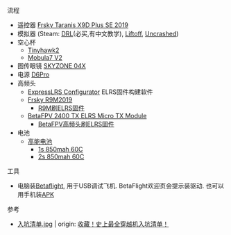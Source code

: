 流程
* 遥控器 [Frsky Taranis X9D Plus SE 2019](./Frsky_X9d_Plus_Se.md)
* 模拟器 (Steam: [DRL](https://store.steampowered.com/app/641780/The_Drone_Racing_League_Simulator)(必买,有中文教学), [Liftoff](https://store.steampowered.com/bundle/24029/Liftoff_Ultimate_Collection), [Uncrashed](https://store.steampowered.com/app/1682970/Uncrashed__FPV_Drone_Simulator/))
* 空心杯
  * [Tinyhawk2](./Tinyhawk2.md)
  * [Mobula7 V2](./Mobula7%20V2.md)
* 图传眼镜 [SKYZONE 04X](./SKYZONE_04X.md)
* 电源 [D6Pro](./assets/D6%20Pro%20%E8%AF%A6%E7%BB%86%E8%AF%B4%E6%98%8E%E4%B9%A6-%E4%B8%AD%E6%96%87.pdf)
* 高频头
  * [ExpressLRS Configurator](https://github.com/ExpressLRS/ExpressLRS-Configurator) ELRS固件构建软件
  * [Frsky R9M2019](https://www.frsky-rc.com/r9m-2019/)
    - [R9M刷ELRS固件](./R9M2019%E9%AB%98%E9%A2%91%E5%A4%B4%E5%88%B7ELRS.md)
  * [BetaFPV 2400 TX ELRS Micro TX Module](https://betafpv.com/products/elrs-micro-tx-module?variant=39652634722438)
    - [BetaFPV高频头刷ELRS固件](./BetaFPV%202400%20TX%20Micro%201W高频头刷固件.md)
* 电池
  * [高能电池](http://www.gaonengbattery.com/)
    - [1s 850mah 60C](https://www.alibaba.com/product-detail/GAONENG-GNB-1S-850mah-3-8V_1600242051201.html?spm=a2700.shop_plser.41413.22.2ffc11ad1lBpEF)
    - [2s 850mah 60C](https://www.alibaba.com/product-detail/GNB-GAONENG-850MAH-7-6V-HV_1600209319897.html?spm=a2700.shop_plser.41413.14.2ffc11ad1lBpEF)

工具
  * 电脑装[Betaflight](./Betaflight/README.md), 用于USB调试飞机.
      BetaFlight欢迎页会提示装驱动.
    也可以用手机装[APK](./Betaflight/从源码构建AndroidApk.md)

参考
  * [入坑清单.jpg](./assets/faq.jpg) | origin: [收藏！史上最全穿越机入坑清单！](http://fpvbang.com/thread-1695-1-1.html)